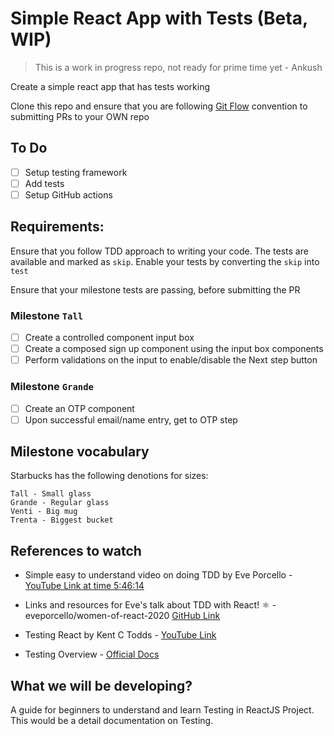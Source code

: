 # Simple React App with Tests (Beta, WIP)

> This is a work in progress repo, not ready for prime time yet - Ankush

Create a simple react app that has tests working

Clone this repo and ensure that you are following [Git Flow](https://www.atlassian.com/git/tutorials/comparing-workflows/gitflow-workflow) convention to 
submitting PRs to your OWN repo

## To Do
- [ ] Setup testing framework
- [ ] Add tests
- [ ] Setup GitHub actions

## Requirements:

Ensure that you follow TDD approach to writing your code.
The tests are available and marked as `skip`. Enable your tests by converting the
`skip` into `test`

Ensure that your milestone tests are passing, before submitting the PR

### Milestone `Tall`

- [ ] Create a controlled component input box
- [ ] Create a composed sign up component using the input box components
- [ ] Perform validations on the input to enable/disable the Next step button

### Milestone `Grande`

- [ ] Create an OTP component
- [ ] Upon successful email/name entry, get to OTP step

## Milestone vocabulary

Starbucks has the following denotions for sizes:

```
Tall - Small glass
Grande - Regular glass
Venti - Big mug
Trenta - Biggest bucket
```

## References to watch

- Simple easy to understand video on doing TDD by Eve Porcello - [YouTube Link at time 5:46:14](https://youtu.be/K8MF3aDg-bM?t=20774)

- Links and resources for Eve's talk about TDD with React! ⚛️ - eveporcello/women-of-react-2020 [GitHub Link](https://github.com/eveporcello/women-of-react-2020)

- Testing React by Kent C Todds - [YouTube Link](https://youtu.be/kCR3JAR7CHE)

- Testing Overview - [Official Docs](https://reactjs.org/docs/testing.html)


##  What we will be developing?

A guide for beginners to understand and learn Testing in ReactJS Project. This would be a detail documentation on Testing.